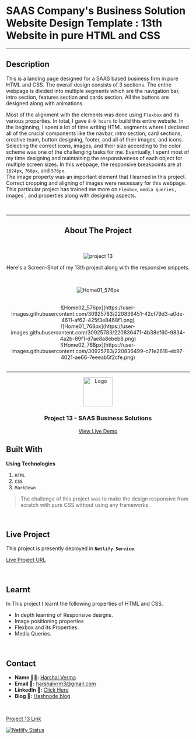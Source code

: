 # SAAS Company's Business Solution Website Design Template : 13th Website in pure HTML and CSS

---

## Description
This is a landing page designed for a SAAS based business firm in pure HTML and CSS. The overall design consists of 3 sections. The entire webpage is divided into multiple segments which are the navigation bar, intro section, features section and cards section. All the buttons are designed along with animations.
<br>

Most of the alignment with the elements was done using `Flexbox` and its various properties. In total, I gave `8-9 hours` to build this entire website. In the beginning, I spent a lot of time writing HTML segments where I declared all of the crucial components like the navbar, intro section, card sections, creative team, button designing, footer, and all of their images, and icons. Selecting the correct icons, images, and their size according to the color scheme was one of the challenging tasks for me. Eventually, I spent most of my time designing and maintaining the responsiveness of each object for multiple screen sizes. In this webpage, the responsive breakpoints are at `1024px`, `768px`, and `576px`.
<br>
The image property was an important element that I learned in this project. Correct cropping and aligning of images were necessary for this webpage. This particular project has trained me more on `Flexbox`, `media queries, `images`, and properties along with designing aspects.

<br>

---
<div style="text-align: center;">

## About The Project
<br>


![project 13](https://user-images.githubusercontent.com/30925783/220835736-eb7d19d5-570b-4db2-b14e-4067414da5dd.gif)


Here's a Screen-Shot of my 13th project along with the responsive snippets.
<div style="text-align: center;">

<br>

![Home01_576px](https://user-images.githubusercontent.com/30925783/220844484-49c65028-e76f-4447-aadd-d37952eaaf34.png)

<br>
![Home02_576px](https://user-images.githubusercontent.com/30925783/220836451-42cf79d3-a0de-4611-af62-425f3e8468f1.png)
<br>
![Home01_768px](https://user-images.githubusercontent.com/30925783/220836471-4b38ef60-9834-4a2b-89f1-d7ae8a8ebeb8.png)
<br>
![Home02_768px](https://user-images.githubusercontent.com/30925783/220836499-c71e2818-eb97-4021-ae66-7eeeab5f2cfe.png)
<br>
</div>
<!-- PROJECT LOGO -->
<br/>
<hr>
<div align="center">
  <a href="https://github.com/harshalvrm">
    <img src="https://learncodeonline.in/mascot.png" alt="Logo" width="80">
  </a>

<h3 align="center">Project 13 - SAAS Business Solutions</h3>
  <p align="center">   
    <a href="https://saas-website-project-13.netlify.app">View Live Demo</a>
  </p>
</div>

</div>

## Built With

**Using Technologies**

1. `HTML`
2. `CSS`
3. `MarkDown`

> The challenge of this project was to make the design responsive from scratch with pure CSS without using any frameworks .

<br>

## Live Project

This project is presently deployed in **`Netlify Service`**.


[Live Project URL](https://saas-website-project-13.netlify.app)
<br>

<!-- LEARNT -->
<br>

## Learnt
In This project I learnt the following properties of HTML and CSS.
- In depth learning of Responsive designs.
- Image positioning properties
- Flexbox and its Properties. 
- Media Queries.


<br>
<!-- CONTACT -->

## Contact

- **Name 👨‍💻:** [Harshal Verma](https://github.com/harshalvrm)
- **Email 📧:** [harshalvrm3@gmail.com](mailto:harshalvrm3@gmail.com)
- **Linkedln 📝:** [Click Here](https://www.linkedin.com/in/harshalvrm3/)
- **Blog 📝:** [Hashnode blog](https://xadai.hashnode.dev/)

<br>

[Project 13 Link](https://saas-website-project-13.netlify.app) 

[![Netlify Status](https://api.netlify.com/api/v1/badges/c9537788-aeb5-491c-a963-4d0705f5c988/deploy-status)](https://app.netlify.com/sites/saas-website-project-13/deploys)

